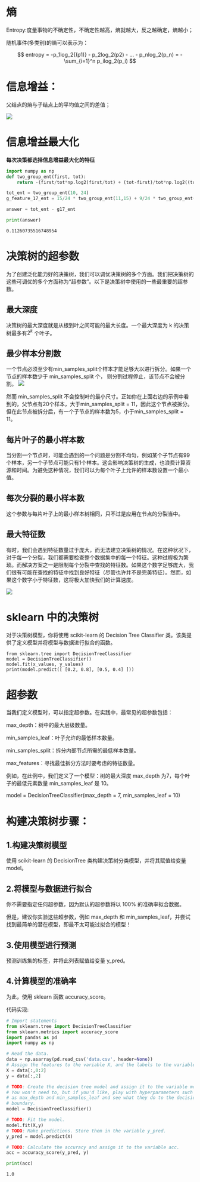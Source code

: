 # 熵

Entropy:度量事物的不确定性，不确定性越高，熵就越大，反之越确定，熵越小；

随机事件(多类别)的熵可以表示为：

$$
entropy = -p_1log_2{(p1)} - p_2log_2(p2) - ... - p_nlog_2(p_n) = -\sum_{i=1}^n p_ilog_2(p_i)
$$

# 信息增益：

父结点的熵与子结点上的平均值之间的差值；

![](./dt001.png)

# 信息增益最大化

**每次决策都选择信息增益最大化的特征**


```python
import numpy as np
def two_group_ent(first, tot):                        
    return -(first/tot*np.log2(first/tot) + (tot-first)/tot*np.log2((tot-first)/tot))

tot_ent = two_group_ent(10, 24)                       
g_feature_17_ent = 15/24 * two_group_ent(11,15) + 9/24 * two_group_ent(6,9)                  

answer = tot_ent - g17_ent  

print(answer)
```

    0.11260735516748954


# 决策树的超参数

为了创建泛化能力好的决策树，我们可以调优决策树的多个方面。我们把决策树的这些可调优的多个方面称为“超参数”。以下是决策树中使用的一些最重要的超参数。

## 最大深度
决策树的最大深度就是从根到叶之间可能的最大长度。一个最大深度为 k 的决策树最多有$2^k$ 个叶子。

## 最少样本分割数

一个节点必须至少有min_samples_split个样本才能足够大以进行拆分。如果一个节点的样本数少于 min_samples_split 个， 则分割过程停止，该节点不会被分割。
![](./dt002.png)


然而 min_samples_split 不会控制叶的最小尺寸。正如你在上面右边的示例中看到的，父节点有20个样本，大于min_samples_split = 11，因此这个节点被拆分。但在此节点被拆分后，有一个子节点的样本数为5，小于min_samples_split = 11。

## 每片叶子的最小样本数

当分割一个节点时，可能会遇到的一个问题是分割不均匀，例如某个子节点有99个样本，另一个子节点可能只有1个样本。这会影响决策树的生成，也浪费计算资源和时间。为避免这种情况，我们可以为每个叶子上允许的样本数设置一个最小值。

## 每次分裂的最小样本数

这个参数与每片叶子上的最小样本树相同，只不过是应用在节点的分裂当中。


## 最大特征数
有时，我们会遇到特征数量过于庞大，而无法建立决策树的情况。在这种状况下，对于每一个分裂，我们都需要检查整个数据集中的每一个特征。这种过程极为繁琐。而解决方案之一是限制每个分裂中查找的特征数。如果这个数字足够庞大，我们很有可能在查找的特征中找到良好特征（尽管也许并不是完美特征）。然而，如果这个数字小于特征数，这将极大加快我们的计算速度。

![](./dt004.png)

# sklearn 中的决策树
对于决策树模型，你将使用 scikit-learn 的 Decision Tree Classifier 类。该类提供了定义模型并将模型与数据进行拟合的函数。


```
from sklearn.tree import DecisionTreeClassifier
model = DecisionTreeClassifier()
model.fit(x_values, y_values)
print(model.predict([ [0.2, 0.8], [0.5, 0.4] ]))
```

# 超参数
当我们定义模型时，可以指定超参数。在实践中，最常见的超参数包括：

max_depth：树中的最大层级数量。

min_samples_leaf：叶子允许的最低样本数量。

min_samples_split：拆分内部节点所需的最低样本数量。

max_features：寻找最佳拆分方法时要考虑的特征数量。

例如，在此例中，我们定义了一个模型：树的最大深度 max_depth 为7，每个叶子的最低元素数量 min_samples_leaf 是 10。

model = DecisionTreeClassifier(max_depth = 7, min_samples_leaf = 10)

# 构建决策树步骤：

## 1.构建决策树模型

使用 scikit-learn 的 DecisionTree 类构建决策树分类模型，并将其赋值给变量 model。

## 2.将模型与数据进行拟合

你不需要指定任何超参数，因为默认的超参数将以 100% 的准确率拟合数据。

但是，建议你实验这些超参数，例如 max_depth 和 min_samples_leaf，并尝试找到最简单的潜在模型，即最不太可能过拟合的模型！

## 3.使用模型进行预测

预测训练集的标签，并将此列表赋值给变量 y_pred。

## 4.计算模型的准确率

为此，使用 sklearn 函数 accuracy_score。


代码实现:


```python
# Import statements 
from sklearn.tree import DecisionTreeClassifier
from sklearn.metrics import accuracy_score
import pandas as pd
import numpy as np

# Read the data.
data = np.asarray(pd.read_csv('data.csv', header=None))
# Assign the features to the variable X, and the labels to the variable y. 
X = data[:,0:2]
y = data[:,2]

# TODO: Create the decision tree model and assign it to the variable model.
# You won't need to, but if you'd like, play with hyperparameters such
# as max_depth and min_samples_leaf and see what they do to the decision
# boundary.
model = DecisionTreeClassifier()

# TODO: Fit the model.
model.fit(X,y)
# TODO: Make predictions. Store them in the variable y_pred.
y_pred = model.predict(X)

# TODO: Calculate the accuracy and assign it to the variable acc.
acc = accuracy_score(y_pred, y)
```


```python
print(acc)
```

    1.0





```python

```
